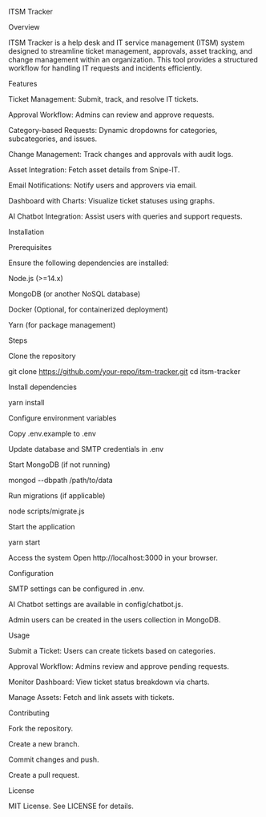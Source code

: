 ITSM Tracker

Overview

ITSM Tracker is a help desk and IT service management (ITSM) system designed to streamline ticket management, approvals, asset tracking, and change management within an organization. This tool provides a structured workflow for handling IT requests and incidents efficiently.

Features

Ticket Management: Submit, track, and resolve IT tickets.

Approval Workflow: Admins can review and approve requests.

Category-based Requests: Dynamic dropdowns for categories, subcategories, and issues.

Change Management: Track changes and approvals with audit logs.

Asset Integration: Fetch asset details from Snipe-IT.

Email Notifications: Notify users and approvers via email.

Dashboard with Charts: Visualize ticket statuses using graphs.

AI Chatbot Integration: Assist users with queries and support requests.

Installation

Prerequisites

Ensure the following dependencies are installed:

Node.js (>=14.x)

MongoDB (or another NoSQL database)

Docker (Optional, for containerized deployment)

Yarn (for package management)

Steps

Clone the repository

git clone https://github.com/your-repo/itsm-tracker.git
cd itsm-tracker

Install dependencies

yarn install

Configure environment variables

Copy .env.example to .env

Update database and SMTP credentials in .env

Start MongoDB (if not running)

mongod --dbpath /path/to/data

Run migrations (if applicable)

node scripts/migrate.js

Start the application

yarn start

Access the system
Open http://localhost:3000 in your browser.

Configuration

SMTP settings can be configured in .env.

AI Chatbot settings are available in config/chatbot.js.

Admin users can be created in the users collection in MongoDB.

Usage

Submit a Ticket: Users can create tickets based on categories.

Approval Workflow: Admins review and approve pending requests.

Monitor Dashboard: View ticket status breakdown via charts.

Manage Assets: Fetch and link assets with tickets.

Contributing

Fork the repository.

Create a new branch.

Commit changes and push.

Create a pull request.

License

MIT License. See LICENSE for details.
